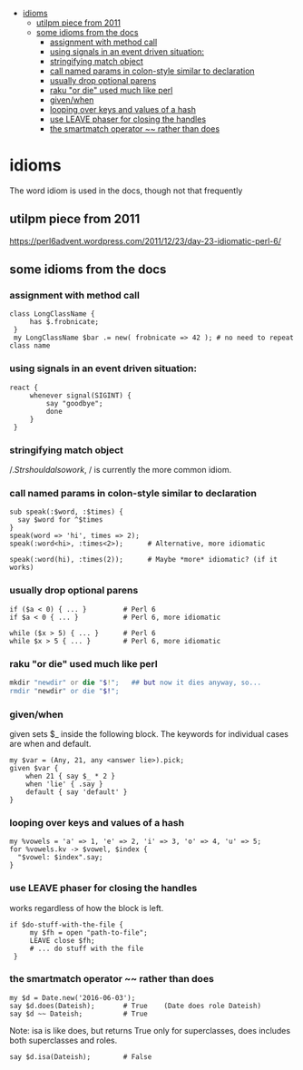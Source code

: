 - [idioms](#org25111db)
  - [utilpm piece from 2011](#orgbf6f61d)
  - [some idioms from the docs](#orgb876c75)
    - [assignment with method call](#orga30e7d5)
    - [using signals in an event driven situation:](#orga30b4f0)
    - [stringifying match object](#org7d58633)
    - [call named params in colon-style similar to declaration](#org13854a4)
    - [usually drop optional parens](#orgec3bb89)
    - [raku "or die" used much like perl](#orge30b14a)
    - [given/when](#orgb9967a6)
    - [looping over keys and values of a hash](#org2163fd0)
    - [use LEAVE phaser for closing the handles](#org71bd60d)
    - [the smartmatch operator ~~ rather than does](#org7b35647)


<a id="org25111db"></a>

# idioms

The word idiom is used in the docs, though not that frequently


<a id="orgbf6f61d"></a>

## utilpm piece from 2011

<https://perl6advent.wordpress.com/2011/12/23/day-23-idiomatic-perl-6/>


<a id="orgb876c75"></a>

## some idioms from the docs


<a id="orga30e7d5"></a>

### assignment with method call

```perl6
class LongClassName { 
     has $.frobnicate; 
 } 
 my LongClassName $bar .= new( frobnicate => 42 ); # no need to repeat class name
```


<a id="orga30b4f0"></a>

### using signals in an event driven situation:

```perl6
react { 
     whenever signal(SIGINT) { 
         say "goodbye"; 
         done 
     } 
 }
```


<a id="org7d58633"></a>

### stringifying match object

$/.Str should also work, ~$/ is currently the more common idiom.


<a id="org13854a4"></a>

### call named params in colon-style similar to declaration

```perl6
sub speak(:$word, :$times) {
  say $word for ^$times
}
speak(word => 'hi', times => 2);
speak(:word<hi>, :times<2>);      # Alternative, more idiomatic

speak(:word(hi), :times(2));      # Maybe *more* idiomatic? (if it works)
```


<a id="orgec3bb89"></a>

### usually drop optional parens

```perl6
if ($a < 0) { ... }         # Perl 6 
if $a < 0 { ... }           # Perl 6, more idiomatic
```

```perl6
while ($x > 5) { ... }      # Perl 6 
while $x > 5 { ... }        # Perl 6, more idiomatic
```


<a id="orge30b14a"></a>

### raku "or die" used much like perl

```raku
mkdir "newdir" or die "$!";   ## but now it dies anyway, so...
rmdir "newdir" or die "$!";
```


<a id="orgb9967a6"></a>

### given/when

given sets $\_ inside the following block. The keywords for individual cases are when and default.

```perl6
my $var = (Any, 21, any <answer lie>).pick;
given $var {
    when 21 { say $_ * 2 }
    when 'lie' { .say }
    default { say 'default' }
}
```


<a id="org2163fd0"></a>

### looping over keys and values of a hash

```perl6
my %vowels = 'a' => 1, 'e' => 2, 'i' => 3, 'o' => 4, 'u' => 5;
for %vowels.kv -> $vowel, $index {
  "$vowel: $index".say;
}
```


<a id="org71bd60d"></a>

### use LEAVE phaser for closing the handles

works regardless of how the block is left.

```perl6
if $do-stuff-with-the-file { 
     my $fh = open "path-to-file"; 
     LEAVE close $fh; 
     # ... do stuff with the file 
 }
```


<a id="org7b35647"></a>

### the smartmatch operator ~~ rather than does

```perl6
my $d = Date.new('2016-06-03');
say $d.does(Dateish);       # True    (Date does role Dateish) 
say $d ~~ Dateish;          # True
```

Note: isa is like does, but returns True only for superclasses, does includes both superclasses and roles.

```perl6
say $d.isa(Dateish);        # False
```
